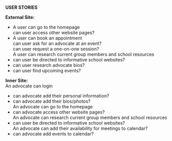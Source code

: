 **USER STORIES**

**External Site:** <br>
- A user can go to the homepage<br>
can user access other website pages? <br>
- A user can book an appointment<br>
can user ask for an advocate at an event?<br>
can user request a one-on-one session?<br>
A user can research current group members and school resources <br>
- can user be directed to informative school websites?<br>
- can user research advocate bios?<br>
- can user find upcoming events?<br>

**Inner Site:** <br>
An advocate can login<br>
- can advocate add their personal information?<br>
- can advocate add their bios/photos?<br>
An advocate can go to the homepage<br>
- can advocate access other website pages?<br>
An advocate can research current group members and school resources<br>
- can user be directed to informative school websites?<br>
An advocate can add their availability for meetings to calendar?<br>
- can advocate add events to calendar?<br>
